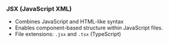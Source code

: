 ### JSX (JavaScript XML)

- Combines JavaScript and HTML-like syntax
- Enables component-based structure within JavaScript files.
- File extensions: `.jsx`<!-- .element: class="hljs" --> and `.tsx`<!-- .element: class="hljs" -->  (TypeScript)